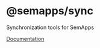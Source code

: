# @semapps/sync

Synchronization tools for SemApps

[Documentation](https://semapps.org/docs/middleware/sync/index)
